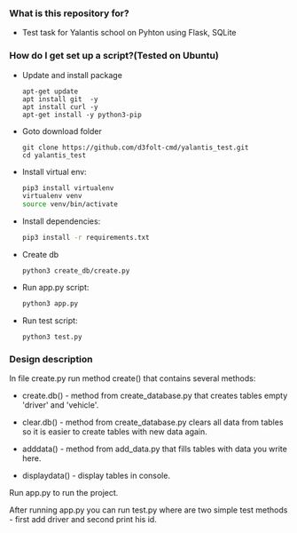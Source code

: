 ### What is this repository for? ###

* Test task for Yalantis school on Pyhton using Flask, SQLite

### How do I get set up a script?(Tested on Ubuntu) ###

* Update and install package
    ```
    apt-get update
    apt install git  -y
    apt install curl -y
    apt-get install -y python3-pip
    ```
* Goto download folder
    ```
    git clone https://github.com/d3folt-cmd/yalantis_test.git
    cd yalantis_test
    ```
* Install virtual env:
    ```bash
    pip3 install virtualenv
    virtualenv venv
    source venv/bin/activate
    ```
* Install dependencies:
    ```bash
    pip3 install -r requirements.txt
    ```
* Create db
    ```
    python3 create_db/create.py
    ```
* Run app.py script:  
    ```bash
    python3 app.py
    ```
* Run test script:
    ```
    python3 test.py
    ```

### Design description

In file create.py run method create() that contains several methods:

* create.db() - method from create_database.py that creates tables empty 'driver' and 'vehicle'.

* clear.db() - method from create_database.py clears all data from tables so it is easier to create tables with new data again.

* adddata() - method from add_data.py that fills tables with data you write here.

* displaydata() - display tables in console.

Run app.py to run the project.

After running app.py you can run test.py where are two simple test methods - first add driver and second print his id.
